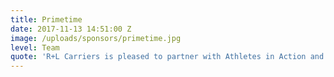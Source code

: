 ```yaml
---
title: Primetime
date: 2017-11-13 14:51:00 Z
image: /uploads/sponsors/primetime.jpg
level: Team
quote: 'R+L Carriers is pleased to partner with Athletes in Action and the Hall of Faith Inductee Ceremony,” said Greg Bronner, VP of Marketing, R+L Carriers.  “We are honored to support the accomplishments of Hall of Faith inductees", added Bronner. "Demonstrating a shared purpose which encourages a collective identity of structured, faith-based interaction are exceptional qualities that expand beyond performance in competition.'
---
```


